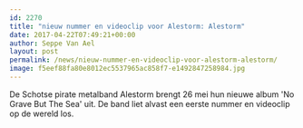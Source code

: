```yaml
---
id: 2270
title: "nieuw nummer en videoclip voor Alestorm: Alestorm"
date: 2017-04-22T07:49:21+00:00
author: Seppe Van Ael
layout: post
permalink: /news/nieuw-nummer-en-videoclip-voor-alestorm-alestorm/
image: f5eef88fa80e8012ec5537965ac858f7-e1492847258984.jpg
---
```

De Schotse pirate metalband Alestorm brengt 26 mei hun nieuwe album 'No Grave But The Sea' uit. De band liet alvast een eerste nummer en videoclip op de wereld los.

&nbsp;